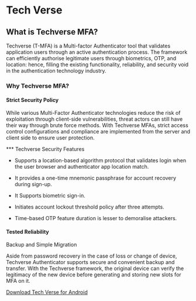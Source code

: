 # Tech Verse

## What is Techverse MFA?

Techverse (T-MFA) is a Multi-factor Authenticator tool that validates application users through an active authentication process. The framework can efficiently authorise legitimate users through biometrics, OTP, and location: hence, filling the existing functionality, reliability, and security void in the authentication technology industry.

### Why Techverse MFA?

#### Strict Security Policy
While various Multi-Factor Authenticator technologies reduce the risk of exploitation through client-side vulnerabilities, threat actors can still have their way through brute force methods. With Techverse MFAs, strict access control configurations and compliance are implemented from the server and client side to ensure user protection.


*** Techverse Security Features

- Supports a location-based algorithm protocol that validates login when the user browser and authenticator app location match.

- It provides a one-time mnemonic passphrase for account recovery during sign-up.

- It Supports biometric sign-in.

- Initiates account lockout threshold policy after three attempts.

- Time-based OTP feature duration is lesser to demoralise attackers.



#### Tested Reliability

Backup and Simple Migration

Aside from password recovery in the case of loss or change of device, Techverse Authenticator supports secure and convenient backup and transfer. With the Techverse framework, the original device can verify the legitimacy of the new device before generating and storing new slots for MFA on it.


[Download Tech Verse for Android](https://github.com/unknownaloy/tech_verse/raw/master/apk/tech_verse.apk)
